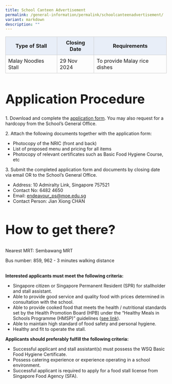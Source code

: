 ```yaml
---
title: School Canteen Advertisement
permalink: /general-information/permalink/schoolcanteenadvertisement/
variant: markdown
description: ""
---
```

<table style="border-collapse: collapse; width: 100%;">
    <tbody><tr>
        <th style="border: 1px solid #ccc; padding: 8px; background-color: #E8EEF8;">Type of Stall</th>
        <th style="border: 1px solid #ccc; padding: 8px; background-color: #E8EEF8;">Closing Date</th>
        <th style="border: 1px solid #ccc; padding: 8px; background-color: #E8EEF8;">Requirements</th>
    </tr>
    <tr>
        <td style="border: 1px solid #ccc; padding: 8px;">Malay Noodles Stall</td>
        <td style="border: 1px solid #ccc; padding: 8px;">29 Nov 2024</td>
        <td style="border: 1px solid #ccc; padding: 8px;">To provide Malay rice dishes</td>
    </tr>
</tbody></table>

<h1 style="font-size: 40px;">Application Procedure</h1>
<p>
		1. Download and complete the <a download="" href="https://drive.google.com/file/d/1Nlw6hR4Nwrc2wCKnKHMrvFc984_u0wE6/view?usp=sharing">application form</a>. You may also request for a hardcopy from the School’s General Office.
</p>
<p>
		2. Attach the following documents together with the application form:
		</p><ul>
				<li>Photocopy of the NRIC (front and back)</li>
				<li>List of proposed menu and pricing for all items</li>
				<li>Photocopy of relevant certificates such as Basic Food Hygiene Course, etc</li>
		</ul>
<p></p>
<p>
		3. Submit the completed application form and documents by closing date via email OR to the School’s General Office.
		</p><ul>
				<li>Address: 10 Admiralty Link, Singapore 757521</li>
				<li>Contact No: 6482 4650</li>
				<li>Email: <a href="mailto:endeavour_ps@moe.edu.sg">endeavour_ps@moe.edu.sg</a></li>
				<li>Contact Person: Jian Xiong CHAN</li>
		</ul>
<p></p>
<h2 style="font-size: 40px;">How to get there?</h2>
<p>Nearest MRT: Sembawang MRT </p>
<p>Bus number: 859, 962 - 3 minutes walking distance</p><br>
<strong>Interested applicants must meet the following criteria: </strong>
<ul>
		<li>Singapore citizen or Singapore Permanent Resident (SPR) for stallholder and stall assistant.</li>
		<li>Able to provide good service and quality food with prices determined in consultation with the school.</li>
		<li>Able to provide cooked food that meets the health / nutritional standards set by the Health Promotion Board (HPB) under the “Healthy Meals in Schools Programme (HMSP)” guidelines (<a href="https://www.hpb.gov.sg/schools/school-programmes/healthy-meals-in-schools-programme">see link</a>).</li>
		<li>Able to maintain high standard of food safety and personal hygiene.</li>
		<li>Healthy and fit to operate the stall.</li>
</ul>
<strong>Applicants should preferably fulfill the following criteria:</strong>
<ul>
		<li>Successful applicant and stall assistant(s) must possess the WSQ Basic Food Hygiene Certificate.</li>
		<li>Possess catering experience or experience operating in a school environment.</li>
		<li>Successful applicant is required to apply for a food stall license from Singapore Food Agency (SFA).</li>
</ul>